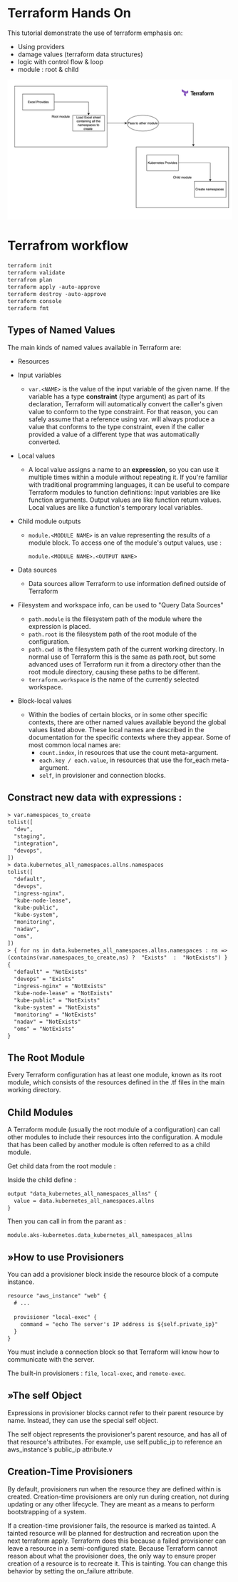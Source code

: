# Terraform Hands On

This tutorial demonstrate the use of terraform emphasis on: 
- Using providers 
- damage values (terraform data structures) 
- logic with control flow & loop 
- module : root & child


![ScreenShot](screenshots/project-architecture.png)

# Terrafrom workflow

```
terraform init
terraform validate
terrafrom plan
terraform apply -auto-approve
terraform destroy -auto-approve
terraform console
terraform fmt
```

## Types of Named Values
The main kinds of named values available in Terraform are:

- Resources
- Input variables
    - ```var.<NAME>``` is the value of the input variable of the given name.
        If the variable has a type **constraint** (type argument) as part of its declaration, Terraform will automatically convert the caller's given value to conform to the type constraint.
        For that reason, you can safely assume that a reference using var. will always produce a value that conforms to the type constraint, even if the caller provided a value of a different type that was automatically converted.
- Local values
    - A local value assigns a name to an **expression**, so you can use it multiple times  within a module without repeating it.
    If you're familiar with traditional programming languages, it can be useful to compare Terraform modules to function definitions:
    Input variables are like function arguments.
    Output values are like function return values.
    Local values are like a function's temporary local variables.
- Child module outputs
    - ```module.<MODULE NAME>``` is an value representing the results of a module block.
        To access one of the module's output values, use : 
        ```
        module.<MODULE NAME>.<OUTPUT NAME>
        ```
- Data sources
  - Data sources allow Terraform to use information defined outside of Terraform
- Filesystem and workspace info, can be used to  "Query Data Sources"

  - `path.module` is the filesystem path of the module where the expression is placed.
  - `path.root` is the filesystem path of the root module of the configuration.
  - `path.cwd `is the filesystem path of the current working directory. In normal use of Terraform this is the same as path.root, but some advanced uses of Terraform run it from a directory other than the root module directory, causing these paths to be different.
  - `terraform.workspace` is the name of the currently selected workspace.
- Block-local values
  - Within the bodies of certain blocks, or in some other specific contexts, there are other named values available beyond the global values listed above. These local names are described in the documentation for the specific contexts where they appear. Some of most common local names are:
    - `count.index`, in resources that use the count meta-argument.
    - `each.key / each.value`, in resources that use the for_each meta-argument.
    - `self`, in provisioner and connection blocks.





## Constract new data with expressions : 
```
> var.namespaces_to_create
tolist([
  "dev",
  "staging",
  "integration",
  "devops",
])
> data.kubernetes_all_namespaces.allns.namespaces 
tolist([
  "default",
  "devops",
  "ingress-nginx",
  "kube-node-lease",
  "kube-public",
  "kube-system",
  "monitoring",
  "nadav",
  "oms",
])
> { for ns in data.kubernetes_all_namespaces.allns.namespaces : ns => (contains(var.namespaces_to_create,ns) ?  "Exists"  :  "NotExists") }
{
  "default" = "NotExists"
  "devops" = "Exists"
  "ingress-nginx" = "NotExists"
  "kube-node-lease" = "NotExists"
  "kube-public" = "NotExists"
  "kube-system" = "NotExists"
  "monitoring" = "NotExists"
  "nadav" = "NotExists"
  "oms" = "NotExists"
}
```


## The Root Module
Every Terraform configuration has at least one module, known as its root module, which consists of the resources defined in the .tf files in the main working directory.

## Child Modules
A Terraform module (usually the root module of a configuration) can call other modules to include their resources into the configuration. A module that has been called by another module is often referred to as a child module.


Get child data from the root module :

Inside the child define :
```
output "data_kubernetes_all_namespaces_allns" {
  value = data.kubernetes_all_namespaces.allns
}
```

Then you can call in from the parant as :
```
module.aks-kubernetes.data_kubernetes_all_namespaces_allns
```







## »How to use Provisioners
You can add a provisioner block inside the resource block of a compute instance.
```
resource "aws_instance" "web" {
  # ...

  provisioner "local-exec" {
    command = "echo The server's IP address is ${self.private_ip}"
  }
}
```
You must include a connection block so that Terraform will know how to communicate with the server.

The built-in provisioners :  ```file```, ```local-exec```, and ```remote-exec```.

## »The self Object
Expressions in provisioner blocks cannot refer to their parent resource by name. Instead, they can use the special self object.

The self object represents the provisioner's parent resource, and has all of that resource's attributes. For example, use self.public_ip to reference an aws_instance's public_ip attribute.v

## Creation-Time Provisioners
By default, provisioners run when the resource they are defined within is created. Creation-time provisioners are only run during creation, not during updating or any other lifecycle. They are meant as a means to perform bootstrapping of a system.

If a creation-time provisioner fails, the resource is marked as tainted. A tainted resource will be planned for destruction and recreation upon the next terraform apply. Terraform does this because a failed provisioner can leave a resource in a semi-configured state. Because Terraform cannot reason about what the provisioner does, the only way to ensure proper creation of a resource is to recreate it. This is tainting.
You can change this behavior by setting the on_failure attribute.

